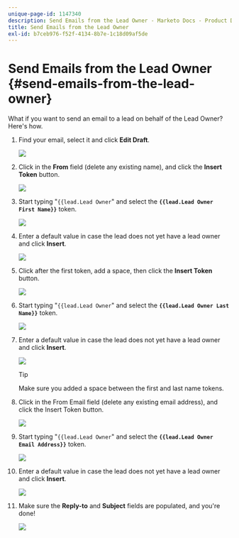 ```yaml
---
unique-page-id: 1147340
description: Send Emails from the Lead Owner - Marketo Docs - Product Documentation
title: Send Emails from the Lead Owner
exl-id: b7ceb976-f52f-4134-8b7e-1c18d09af5de
---
```

# Send Emails from the Lead Owner {#send-emails-from-the-lead-owner}

What if you want to send an email to a lead on behalf of the Lead Owner?  Here's how.

1. Find your email, select it and click **Edit Draft**.

   ![](assets/one.png)

1. Click in the **From** field (delete any existing name), and click the **Insert Token** button.

   ![](assets/two.png)

1. Start typing "`{{lead.Lead Owner`" and select the **`{{lead.Lead Owner First Name}}`** token.

   ![](assets/image2014-9-11-13-3a7-3a43.png)

1. Enter a default value in case the lead does not yet have a lead owner and click **Insert**.

   ![](assets/image2014-9-11-13-3a7-3a58.png)

1. Click after the first token, add a space, then click the **Insert Token** button.

   ![](assets/five.png)

1. Start typing "`{{lead.Lead Owner`" and select the **`{{lead.Lead Owner Last Name}}`** token.

   ![](assets/image2014-9-11-13-3a8-3a24.png)

1. Enter a default value in case the lead does not yet have a lead owner and click **Insert**.

   ![](assets/image2014-9-11-13-3a8-3a39.png)

   >[!TIP]
   >
   >Make sure you added a space between the first and last name tokens.

1. Click in the From Email field (delete any existing email address), and click the Insert Token button.

   ![](assets/eight.png)

1. Start typing "`{{lead.Lead Owner`" and select the **`{{lead.Lead Owner Email Address}}`** token.

   ![](assets/image2014-9-11-13-3a9-3a33.png)

1. Enter a default value in case the lead does not yet have a lead owner and click **Insert**.

   ![](assets/ten.png)

1. Make sure the **Reply-to** and **Subject** fields are populated, and you're done!

   ![](assets/eleven.png)

